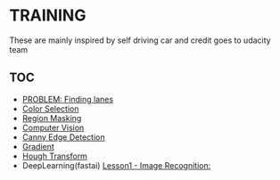 # TRAINING
These are mainly inspired by self driving car and credit goes to udacity team

## TOC

- [PROBLEM: Finding lanes](https://youtu.be/aIkAcXVxf2w)
- [Color Selection](https://youtu.be/bNOWJ9wdmhk)
- [Region Masking](https://youtu.be/ngN9Cr-QfiI)
- [Computer Vision](https://youtu.be/wxQhfSdxjKU)
- [Canny Edge Detection](https://youtu.be/Av2GsgQWX8I)
- [Gradient](https://youtu.be/LQM--KPJjD0)
- [Hough Transform](https://youtu.be/LQM--KPJjD0)
- DeepLearning(fastai)
  [Lesson1 - Image Recognition:](http://wiki.fast.ai/index.php/Lesson_1_Notes)
